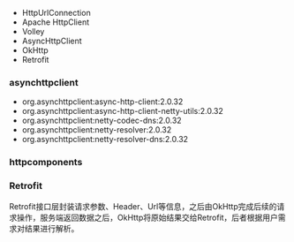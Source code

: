 
- HttpUrlConnection
- Apache HttpClient
- Volley
- AsyncHttpClient
- OkHttp
- Retrofit

### asynchttpclient
- org.asynchttpclient:async-http-client:2.0.32
- org.asynchttpclient:async-http-client-netty-utils:2.0.32
- org.asynchttpclient:netty-codec-dns:2.0.32
- org.asynchttpclient:netty-resolver:2.0.32
- org.asynchttpclient:netty-resolver-dns:2.0.32

### httpcomponents


### Retrofit
Retrofit接口层封装请求参数、Header、Url等信息，之后由OkHttp完成后续的请求操作，服务端返回数据之后，OkHttp将原始结果交给Retrofit，后者根据用户需求对结果进行解析。